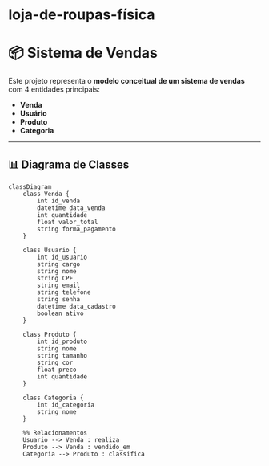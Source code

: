 ﻿# loja-de-roupas-física

# 📦 Sistema de Vendas

Este projeto representa o **modelo conceitual de um sistema de vendas** com 4 entidades principais:  
- **Venda**  
- **Usuário**  
- **Produto**  
- **Categoria**  

---

## 📊 Diagrama de Classes

```mermaid
classDiagram
    class Venda {
        int id_venda
        datetime data_venda
        int quantidade
        float valor_total
        string forma_pagamento
    }

    class Usuario {
        int id_usuario
        string cargo
        string nome
        string CPF
        string email
        string telefone
        string senha
        datetime data_cadastro
        boolean ativo
    }

    class Produto {
        int id_produto
        string nome
        string tamanho
        string cor
        float preco
        int quantidade
    }

    class Categoria {
        int id_categoria
        string nome
    }

    %% Relacionamentos
    Usuario --> Venda : realiza
    Produto --> Venda : vendido_em
    Categoria --> Produto : classifica
